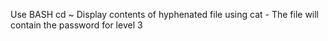 Use BASH cd ~
Display contents of hyphenated file using cat -
The file will contain the password for level 3
